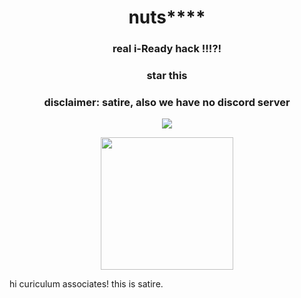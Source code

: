 <h1 align="center">nuts****</h1>
<h3 align="center">real i-Ready hack !!!?!</h3>
<h3 align="center">star this</h3>
<h3 align="center">disclaimer: satire, also we have no discord server</h3>

<p align="center">
        <a href="https://discord.gg/idektheinviteyet">
	       <img src="https://img.shields.io/discord/addthissoon?label=discord&logo=discord">
        </a>
</p>
<p align="center">
<img width="212" height="212" src="https://github.com/Orphanlol/Veue/blob/main/img/weird.jpg">
</p>
hi curiculum associates! this is satire.
